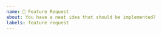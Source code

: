 ```yaml
---
name: 🎉 Feature Request
about: You have a neat idea that should be implemented?
labels: feature request
---
```


<!-- Provide a summary of the feature you would like to see implemented. -->
